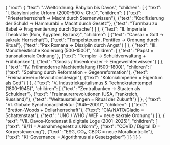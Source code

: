 {
  "root": {
    "text": "∴Weltordnung: Babylon bis Davos",
    "children": [
      {
        "text": "I. Babylonische Urform (2000–500 v. Chr.)",
        "children": [
          {"text": "Priesterherrschaft → Macht durch Sternenwissen"},
          {"text": "Kodifizierung der Schuld → Hammurabi = Macht durch Gesetz"},
          {"text": "Turmbau zu Babel → Fragmentierung durch Sprache"}
        ]
      },
      {
        "text": "II. Imperiale Theokratie (Rom, Ägypten, Byzanz)",
        "children": [
          {"text": "Caesar = Gott → sakrale Herrschaft"},
          {"text": "Tempelsteuern, Pontifex → Ordnung durch Ritual"},
          {"text": "Pax Romana → Disziplin durch Angst"}
        ]
      },
      {
        "text": "III. Monotheistische Kodierung (500–1500)",
        "children": [
          {"text": "Papst = transnationale Ordnung"},
          {"text": "Templer → Schuldverwaltung + Frühbanken"},
          {"text": "Gnosis / Rosenkreuzer → Eingeweihtenwissen"}
        ]
      },
      {
        "text": "IV. Frühmoderne Machtentfaltung (1500–1800)",
        "children": [
          {"text": "Spaltung durch Reformation + Gegenreformation"},
          {"text": "Freimaurerei = Revolutionsdesign"},
          {"text": "Kolonialimperien = Eigentum als Gott"}
        ]
      },
      {
        "text": "V. Industriekapitalismus & Technokratentempel (1800–1945)",
        "children": [
          {"text": "Zentralbanken → Staaten als Schuldner"},
          {"text": "Freimaurerrevolutionen (USA, Frankreich, Russland)"},
          {"text": "Weltausstellungen = Ritual der Zukunft"}
        ]
      },
      {
        "text": "VI. Globale Synchronarchitektur (1945–2001)",
        "children": [
          {"text": "Bretton-Woods + Dollarherrschaft"},
          {"text": "CIA/NATO/Gladio = Schattenstaat"},
          {"text": "UNO / WHO / WEF = neue sakrale Ordnung"}
        ]
      },
      {
        "text": "VII. Davos-Kondensat & digitale Loge (2001–2025)",
        "children": [
          {"text": "9/11 = Ausnahmegesetz als Norm"},
          {"text": "COVID / Digital ID = Körpersteuerung"},
          {"text": "ESG, CO₂, CBDC = neue Moralkontrolle"},
          {"text": "KI-Governance = Algorithmus als Gesetzgeber"}
        ]
      }
    ]
  }
}
